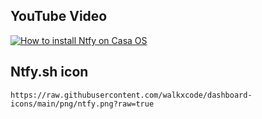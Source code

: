 ## YouTube Video

[![How to install Ntfy on Casa OS](https://img.youtube.com/vi/BspwDBFxKdI/0.jpg)](https://www.youtube.com/watch?v=BspwDBFxKdI)

## Ntfy.sh icon

```text
https://raw.githubusercontent.com/walkxcode/dashboard-icons/main/png/ntfy.png?raw=true
```
